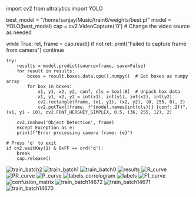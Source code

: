 import cv2
from ultralytics import YOLO

best_model = "/home/sanjay/Music/train6/weights/best.pt"
model = YOLO(best_model)
cap = cv2.VideoCapture('0')  # Change the video source as needed

while True:
    ret, frame = cap.read()
    if not ret:
        print("Failed to capture frame from camera")
        continue

    try:
        results = model.predict(source=frame, save=False)
        for result in results:
            boxes = result.boxes.data.cpu().numpy()  # Get boxes as numpy array
            for box in boxes:
                x1, y1, x2, y2, conf, cls = box[:8]  # Unpack box data
                x1, y1, x2, y2 = int(x1), int(y1), int(x2), int(y2)
                cv2.rectangle(frame, (x1, y1), (x2, y2), (0, 255, 0), 2)
                cv2.putText(frame, f"{model.names[int(cls)]} {conf:.2f}", (x1, y1 - 10), cv2.FONT_HERSHEY_SIMPLEX, 0.5, (36, 255, 12), 2)

        cv2.imshow('Object Detection', frame)
        except Exception as e:
        print(f"Error processing camera frame: {e}")

    # Press 'q' to exit
    if cv2.waitKey(1) & 0xFF == ord('q'):
        break
        cap.release()
![train_batch2](https://github.com/relangimahesh11/-Worker-Safety-Gear-Detection-Using-Yolov8-Algorithm-/assets/166863593/4c03f7ca-370e-4871-bc87-c0271ee8840d)
![train_batch1](https://github.com/relangimahesh11/-Worker-Safety-Gear-Detection-Using-Yolov8-Algorithm-/assets/166863593/26ac8c9f-e972-4dec-811c-6a479ef0f14d)
![train_batch0](https://github.com/relangimahesh11/-Worker-Safety-Gear-Detection-Using-Yolov8-Algorithm-/assets/166863593/dcf49f9c-b2fc-41e4-bee5-d8d34429f48f)
![results](https://github.com/relangimahesh11/-Worker-Safety-Gear-Detection-Using-Yolov8-Algorithm-/assets/166863593/a61fd24c-0388-4486-88c6-a01bb65498cb)
![R_curve](https://github.com/relangimahesh11/-Worker-Safety-Gear-Detection-Using-Yolov8-Algorithm-/assets/166863593/0012d6aa-07be-4018-af74-2ebaeb944ffd)
![PR_curve](https://github.com/relangimahesh11/-Worker-Safety-Gear-Detection-Using-Yolov8-Algorithm-/assets/166863593/09075de8-e3ca-4b7e-8336-4e7585e18f17)
![P_curve](https://github.com/relangimahesh11/-Worker-Safety-Gear-Detection-Using-Yolov8-Algorithm-/assets/166863593/8d2f3d2d-cec8-42bb-899f-babbdfa8bc9d)
![labels_correlogram](https://github.com/relangimahesh11/-Worker-Safety-Gear-Detection-Using-Yolov8-Algorithm-/assets/166863593/866a94e3-63dc-4e2e-92fa-2ebadbf43b7a)
![labels](https://github.com/relangimahesh11/-Worker-Safety-Gear-Detection-Using-Yolov8-Algorithm-/assets/166863593/d7ba10d5-f4df-4d7c-b6c7-523a852e0511)
![F1_curve](https://github.com/relangimahesh11/-Worker-Safety-Gear-Detection-Using-Yolov8-Algorithm-/assets/166863593/8e529673-c0e4-4efc-82af-b53393e5dc12)
![confusion_matrix](https://github.com/relangimahesh11/-Worker-Safety-Gear-Detection-Using-Yolov8-Algorithm-/assets/166863593/dbdaed37-891c-4693-8083-1f78998e2abd)
![train_batch14672](https://github.com/relangimahesh11/-Worker-Safety-Gear-Detection-Using-Yolov8-Algorithm-/assets/166863593/46ae6b85-28fe-4b44-a1ed-2f6d1aae32aa)
![train_batch14671](https://github.com/relangimahesh11/-Worker-Safety-Gear-Detection-Using-Yolov8-Algorithm-/assets/166863593/72a0d5a8-c922-4cbe-b6bf-ff63c75301c2)
![train_batch14670](https://github.com/relangimahesh11/-Worker-Safety-Gear-Detection-Using-Yolov8-Algorithm-/assets/166863593/1503a2cc-07ef-47d6-bcb3-f87c6b432fbc)
